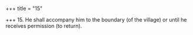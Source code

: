 +++
title = "15"

+++
15. He shall accompany him to the boundary (of the village) or until he receives permission (to return).
